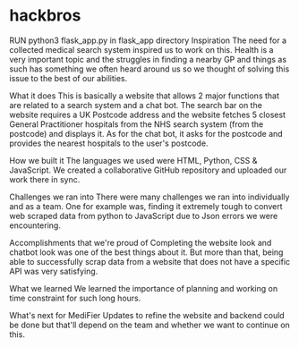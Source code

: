 # hackbros
RUN python3 flask_app.py in flask_app directory
Inspiration
The need for a collected medical search system inspired us to work on this. Health is a very important topic and the struggles in finding a nearby GP and things as such has something we often heard around us so we thought of solving this issue to the best of our abilities.

What it does
This is basically a website that allows 2 major functions that are related to a search system and a chat bot. The search bar on the website requires a UK Postcode address and the website fetches 5 closest General Practitioner hospitals from the NHS search system (from the postcode) and displays it. As for the chat bot, it asks for the postcode and provides the nearest hospitals to the user's postcode.

How we built it
The languages we used were HTML, Python, CSS & JavaScript. We created a collaborative GitHub repository and uploaded our work there in sync.

Challenges we ran into
There were many challenges we ran into individually and as a team. One for example was, finding it extremely tough to convert web scraped data from python to JavaScript due to Json errors we were encountering.

Accomplishments that we're proud of
Completing the website look and chatbot look was one of the best things about it. But more than that, being able to successfully scrap data from a website that does not have a specific API was very satisfying.

What we learned
We learned the importance of planning and working on time constraint for such long hours.

What's next for MediFier
Updates to refine the website and backend could be done but that'll depend on the team and whether we want to continue on this.
